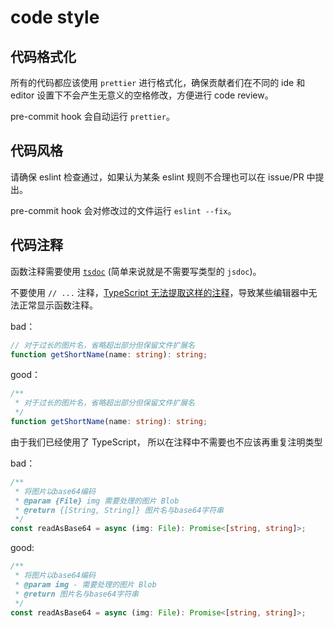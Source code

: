 # code style

## 代码格式化

所有的代码都应该使用 `prettier` 进行格式化，确保贡献者们在不同的 ide 和 editor 设置下不会产生无意义的空格修改，方便进行 code review。

pre-commit hook 会自动运行 `prettier`。

## 代码风格

请确保 eslint 检查通过，如果认为某条 eslint 规则不合理也可以在 issue/PR 中提出。

pre-commit hook 会对修改过的文件运行 `eslint --fix`。

## 代码注释

函数注释需要使用 [`tsdoc`](https://tsdoc.org/) (简单来说就是不需要写类型的 `jsdoc`)。

不要使用 `// ...` 注释，[TypeScript 无法提取这样的注释](https://github.com/bangumi/frontend/pull/542#discussion_r1179033149)，导致某些编辑器中无法正常显示函数注释。

bad：

```ts
// 对于过长的图片名，省略超出部分但保留文件扩展名
function getShortName(name: string): string;
```

good：

```ts
/**
 * 对于过长的图片名，省略超出部分但保留文件扩展名
 */
function getShortName(name: string): string;
```

由于我们已经使用了 TypeScript， 所以在注释中不需要也不应该再重复注明类型

bad：

```ts
/**
 * 将图片以base64编码
 * @param {File} img 需要处理的图片 Blob
 * @return {[String, String]} 图片名与base64字符串
 */
const readAsBase64 = async (img: File): Promise<[string, string]>;
```

good:

```ts
/**
 * 将图片以base64编码
 * @param img - 需要处理的图片 Blob
 * @return 图片名与base64字符串
 */
const readAsBase64 = async (img: File): Promise<[string, string]>;
```
